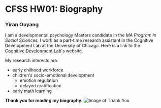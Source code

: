 # CFSS HW01: Biography

### Yiran Ouyang

I am a developmental psychology Masters candidate in the *MA Program in Social Sciences*. I work as a part-time research assistant in the Cognitive Development Lab at the University of Chicago. Here is a link to the [Cognitive Development Lab](https://cogdevlab.uchicago.edu)'s website.

My research interests are:
- early chilhood workforce
- children's socio-emotional development
  - emotion regulation
  - delayed gratification
- early math learning

**Thank you for reading my biography.**
![Image of Thank You](http://district29pto.org/wp-content/uploads/2018/09/thankyou.jpg)